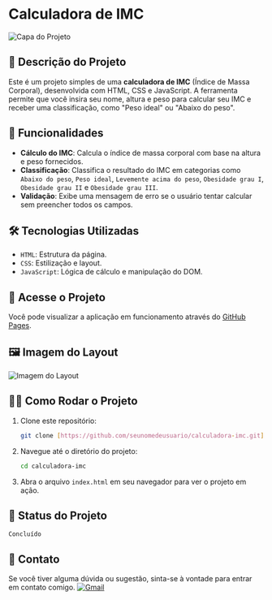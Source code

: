 # Calculadora de IMC

![Capa do Projeto](https://i.imgur.com/K3tJp8b.png)

## 📝 Descrição do Projeto

Este é um projeto simples de uma **calculadora de IMC** (Índice de Massa Corporal), desenvolvida com HTML, CSS e JavaScript. A ferramenta permite que você insira seu nome, altura e peso para calcular seu IMC e receber uma classificação, como "Peso ideal" ou "Abaixo do peso".

## 🚀 Funcionalidades

-   **Cálculo do IMC**: Calcula o índice de massa corporal com base na altura e peso fornecidos.
-   **Classificação**: Classifica o resultado do IMC em categorias como `Abaixo do peso`, `Peso ideal`, `Levemente acima do peso`, `Obesidade grau I`, `Obesidade grau II` e `Obesidade grau III`.
-   **Validação**: Exibe uma mensagem de erro se o usuário tentar calcular sem preencher todos os campos.

## 🛠️ Tecnologias Utilizadas

-   `HTML`: Estrutura da página.
-   `CSS`: Estilização e layout.
-   `JavaScript`: Lógica de cálculo e manipulação do DOM.

## 🔗 Acesse o Projeto

Você pode visualizar a aplicação em funcionamento através do [GitHub Pages](https://seunomedeusuario.github.io/calculadora-imc/).

## 🖼️ Imagem do Layout

![Imagem do Layout](https://i.imgur.com/3Z6SjD9.png)

## 👨‍💻 Como Rodar o Projeto

1.  Clone este repositório:
    ```bash
    git clone [https://github.com/seunomedeusuario/calculadora-imc.git](https://github.com/seunomedeusuario/calculadora-imc.git)
    ```
2.  Navegue até o diretório do projeto:
    ```bash
    cd calculadora-imc
    ```
3.  Abra o arquivo `index.html` em seu navegador para ver o projeto em ação.

## 📌 Status do Projeto

`Concluído`

## 📧 Contato

Se você tiver alguma dúvida ou sugestão, sinta-se à vontade para entrar em contato comigo.
[![Gmail](https://img.shields.io/badge/Gmail-D14836?style=for-the-badge&logo=gmail&logoColor=white)](mailto:kamiseara14@gmail.com)
